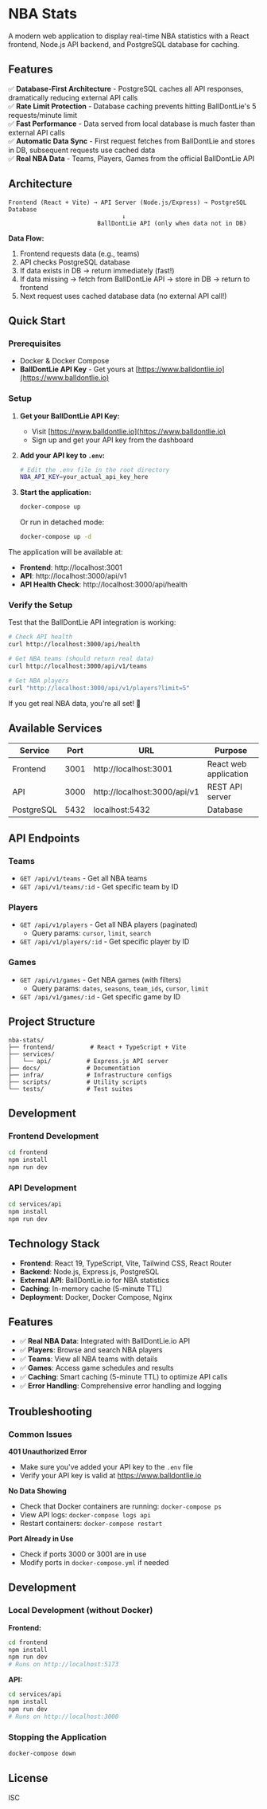 # NBA Stats

A modern web application to display real-time NBA statistics with a React frontend, Node.js API backend, and PostgreSQL database for caching.

## Features

✅ **Database-First Architecture** - PostgreSQL caches all API responses, dramatically reducing external API calls  
✅ **Rate Limit Protection** - Database caching prevents hitting BallDontLie's 5 requests/minute limit  
✅ **Fast Performance** - Data served from local database is much faster than external API calls  
✅ **Automatic Data Sync** - First request fetches from BallDontLie and stores in DB, subsequent requests use cached data  
✅ **Real NBA Data** - Teams, Players, Games from the official BallDontLie API  

## Architecture

```
Frontend (React + Vite) → API Server (Node.js/Express) → PostgreSQL Database
                                ↓
                         BallDontLie API (only when data not in DB)
```

**Data Flow:**
1. Frontend requests data (e.g., teams)
2. API checks PostgreSQL database
3. If data exists in DB → return immediately (fast!)
4. If data missing → fetch from BallDontLie API → store in DB → return to frontend
5. Next request uses cached database data (no external API call!)

## Quick Start

### Prerequisites
- Docker & Docker Compose
- **BallDontLie API Key** - Get yours at [https://www.balldontlie.io](https://www.balldontlie.io)

### Setup

1. **Get your BallDontLie API Key:**
   - Visit [https://www.balldontlie.io](https://www.balldontlie.io)
   - Sign up and get your API key from the dashboard

2. **Add your API key to `.env`:**
   ```bash
   # Edit the .env file in the root directory
   NBA_API_KEY=your_actual_api_key_here
   ```

3. **Start the application:**
   ```bash
   docker-compose up
   ```
   
   Or run in detached mode:
   ```bash
   docker-compose up -d
   ```

The application will be available at:
- **Frontend**: http://localhost:3001
- **API**: http://localhost:3000/api/v1
- **API Health Check**: http://localhost:3000/api/health

### Verify the Setup

Test that the BallDontLie API integration is working:

```bash
# Check API health
curl http://localhost:3000/api/health

# Get NBA teams (should return real data)
curl http://localhost:3000/api/v1/teams

# Get NBA players
curl "http://localhost:3000/api/v1/players?limit=5"
```

If you get real NBA data, you're all set! 🏀

## Available Services

| Service | Port | URL | Purpose |
|---------|------|-----|---------|
| Frontend | 3001 | http://localhost:3001 | React web application |
| API | 3000 | http://localhost:3000/api/v1 | REST API server |
| PostgreSQL | 5432 | localhost:5432 | Database |

## API Endpoints

### Teams
- `GET /api/v1/teams` - Get all NBA teams
- `GET /api/v1/teams/:id` - Get specific team by ID

### Players
- `GET /api/v1/players` - Get all NBA players (paginated)
  - Query params: `cursor`, `limit`, `search`
- `GET /api/v1/players/:id` - Get specific player by ID

### Games
- `GET /api/v1/games` - Get NBA games (with filters)
  - Query params: `dates`, `seasons`, `team_ids`, `cursor`, `limit`
- `GET /api/v1/games/:id` - Get specific game by ID

## Project Structure

```
nba-stats/
├── frontend/          # React + TypeScript + Vite
├── services/
│   └── api/          # Express.js API server
├── docs/             # Documentation
├── infra/            # Infrastructure configs
├── scripts/          # Utility scripts
└── tests/            # Test suites
```

## Development

### Frontend Development
```bash
cd frontend
npm install
npm run dev
```

### API Development
```bash
cd services/api
npm install
npm run dev
```

## Technology Stack

- **Frontend**: React 19, TypeScript, Vite, Tailwind CSS, React Router
- **Backend**: Node.js, Express.js, PostgreSQL
- **External API**: BallDontLie.io for NBA statistics
- **Caching**: In-memory cache (5-minute TTL)
- **Deployment**: Docker, Docker Compose, Nginx

## Features

- ✅ **Real NBA Data**: Integrated with BallDontLie.io API
- ✅ **Players**: Browse and search NBA players
- ✅ **Teams**: View all NBA teams with details
- ✅ **Games**: Access game schedules and results
- ✅ **Caching**: Smart caching (5-minute TTL) to optimize API calls
- ✅ **Error Handling**: Comprehensive error handling and logging

## Troubleshooting

### Common Issues

**401 Unauthorized Error**
- Make sure you've added your API key to the `.env` file
- Verify your API key is valid at https://www.balldontlie.io

**No Data Showing**
- Check that Docker containers are running: `docker-compose ps`
- View API logs: `docker-compose logs api`
- Restart containers: `docker-compose restart`

**Port Already in Use**
- Check if ports 3000 or 3001 are in use
- Modify ports in `docker-compose.yml` if needed

## Development

### Local Development (without Docker)

**Frontend:**
```bash
cd frontend
npm install
npm run dev
# Runs on http://localhost:5173
```

**API:**
```bash
cd services/api
npm install
npm run dev
# Runs on http://localhost:3000
```

### Stopping the Application

```bash
docker-compose down
```

## License

ISC

